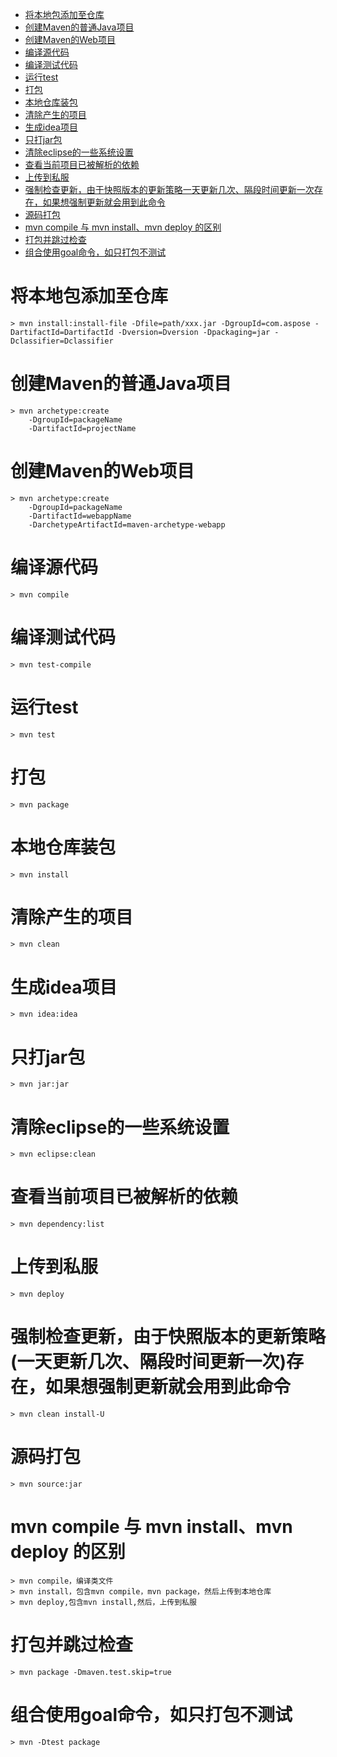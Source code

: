 <!-- TOC -->

- [将本地包添加至仓库](#%E5%B0%86%E6%9C%AC%E5%9C%B0%E5%8C%85%E6%B7%BB%E5%8A%A0%E8%87%B3%E4%BB%93%E5%BA%93)
- [创建Maven的普通Java项目](#%E5%88%9B%E5%BB%BAmaven%E7%9A%84%E6%99%AE%E9%80%9Ajava%E9%A1%B9%E7%9B%AE)
- [创建Maven的Web项目](#%E5%88%9B%E5%BB%BAmaven%E7%9A%84web%E9%A1%B9%E7%9B%AE)
- [编译源代码](#%E7%BC%96%E8%AF%91%E6%BA%90%E4%BB%A3%E7%A0%81)
- [编译测试代码](#%E7%BC%96%E8%AF%91%E6%B5%8B%E8%AF%95%E4%BB%A3%E7%A0%81)
- [运行test](#%E8%BF%90%E8%A1%8Ctest)
- [打包](#%E6%89%93%E5%8C%85)
- [本地仓库装包](#%E6%9C%AC%E5%9C%B0%E4%BB%93%E5%BA%93%E8%A3%85%E5%8C%85)
- [清除产生的项目](#%E6%B8%85%E9%99%A4%E4%BA%A7%E7%94%9F%E7%9A%84%E9%A1%B9%E7%9B%AE)
- [生成idea项目](#%E7%94%9F%E6%88%90idea%E9%A1%B9%E7%9B%AE)
- [只打jar包](#%E5%8F%AA%E6%89%93jar%E5%8C%85)
- [清除eclipse的一些系统设置](#%E6%B8%85%E9%99%A4eclipse%E7%9A%84%E4%B8%80%E4%BA%9B%E7%B3%BB%E7%BB%9F%E8%AE%BE%E7%BD%AE)
- [查看当前项目已被解析的依赖](#%E6%9F%A5%E7%9C%8B%E5%BD%93%E5%89%8D%E9%A1%B9%E7%9B%AE%E5%B7%B2%E8%A2%AB%E8%A7%A3%E6%9E%90%E7%9A%84%E4%BE%9D%E8%B5%96)
- [上传到私服](#%E4%B8%8A%E4%BC%A0%E5%88%B0%E7%A7%81%E6%9C%8D)
- [强制检查更新，由于快照版本的更新策略一天更新几次、隔段时间更新一次存在，如果想强制更新就会用到此命令](#%E5%BC%BA%E5%88%B6%E6%A3%80%E6%9F%A5%E6%9B%B4%E6%96%B0%E7%94%B1%E4%BA%8E%E5%BF%AB%E7%85%A7%E7%89%88%E6%9C%AC%E7%9A%84%E6%9B%B4%E6%96%B0%E7%AD%96%E7%95%A5%E4%B8%80%E5%A4%A9%E6%9B%B4%E6%96%B0%E5%87%A0%E6%AC%A1%E9%9A%94%E6%AE%B5%E6%97%B6%E9%97%B4%E6%9B%B4%E6%96%B0%E4%B8%80%E6%AC%A1%E5%AD%98%E5%9C%A8%E5%A6%82%E6%9E%9C%E6%83%B3%E5%BC%BA%E5%88%B6%E6%9B%B4%E6%96%B0%E5%B0%B1%E4%BC%9A%E7%94%A8%E5%88%B0%E6%AD%A4%E5%91%BD%E4%BB%A4)
- [源码打包](#%E6%BA%90%E7%A0%81%E6%89%93%E5%8C%85)
- [mvn compile 与 mvn install、mvn deploy 的区别](#mvn-compile-%E4%B8%8E-mvn-installmvn-deploy-%E7%9A%84%E5%8C%BA%E5%88%AB)
- [打包并跳过检查](#%E6%89%93%E5%8C%85%E5%B9%B6%E8%B7%B3%E8%BF%87%E6%A3%80%E6%9F%A5)
- [组合使用goal命令，如只打包不测试](#%E7%BB%84%E5%90%88%E4%BD%BF%E7%94%A8goal%E5%91%BD%E4%BB%A4%E5%A6%82%E5%8F%AA%E6%89%93%E5%8C%85%E4%B8%8D%E6%B5%8B%E8%AF%95)

<!-- /TOC -->

# 将本地包添加至仓库
```
> mvn install:install-file -Dfile=path/xxx.jar -DgroupId=com.aspose -DartifactId=DartifactId -Dversion=Dversion -Dpackaging=jar -Dclassifier=Dclassifier
```

# 创建Maven的普通Java项目
```
> mvn archetype:create
    -DgroupId=packageName
    -DartifactId=projectName
```

# 创建Maven的Web项目
```
> mvn archetype:create
    -DgroupId=packageName
    -DartifactId=webappName
    -DarchetypeArtifactId=maven-archetype-webapp
```

# 编译源代码
```
> mvn compile
```

# 编译测试代码
```
> mvn test-compile
```

# 运行test
```
> mvn test
```

# 打包
```
> mvn package
```

# 本地仓库装包
```
> mvn install
```

# 清除产生的项目
```
> mvn clean
```

# 生成idea项目
```
> mvn idea:idea
```

# 只打jar包
```
> mvn jar:jar
```

# 清除eclipse的一些系统设置
```
> mvn eclipse:clean
```

# 查看当前项目已被解析的依赖
```
> mvn dependency:list
```

# 上传到私服
```
> mvn deploy
```

# 强制检查更新，由于快照版本的更新策略(一天更新几次、隔段时间更新一次)存在，如果想强制更新就会用到此命令
```
> mvn clean install-U
```

# 源码打包
```
> mvn source:jar
```

# mvn compile 与 mvn install、mvn deploy 的区别
```
> mvn compile，编译类文件
> mvn install，包含mvn compile，mvn package，然后上传到本地仓库
> mvn deploy,包含mvn install,然后，上传到私服
```

# 打包并跳过检查
```
> mvn package -Dmaven.test.skip=true
```

# 组合使用goal命令，如只打包不测试
```
> mvn -Dtest package
```
